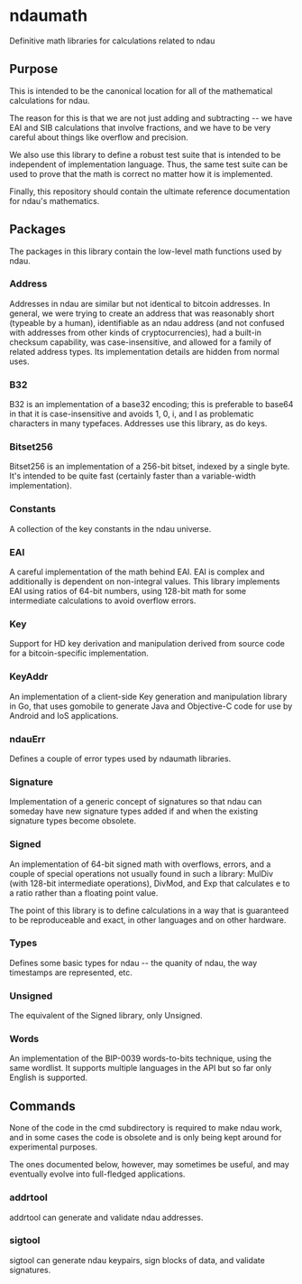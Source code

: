# ndaumath
Definitive math libraries for calculations related to ndau


## Purpose

This is intended to be the canonical location for all of the mathematical calculations for ndau.

The reason for this is that we are not just adding and subtracting -- we have EAI and SIB calculations that involve fractions, and we have to be very careful about things like overflow and precision.

We also use this library to define a robust test suite that is intended to be independent of implementation language. Thus, the same test suite can be used to prove that the math is correct no matter how it is implemented.

Finally, this repository should contain the ultimate reference documentation for ndau's mathematics.

## Packages

The packages in this library contain the low-level math functions used by ndau.

### Address

 Addresses in ndau are similar but not identical to bitcoin addresses. In
 general, we were trying to create an address that was reasonably short
 (typeable by a human), identifiable as an ndau address (and not confused with
 addresses from other kinds of cryptocurrencies), had a built-in checksum
 capability, was case-insensitive, and allowed for a family of related address
 types. Its implementation details are hidden from normal uses.


 ### B32

 B32 is an implementation of a base32 encoding; this is preferable to base64 in
 that it is case-insensitive and avoids 1, 0, i, and l as problematic characters
 in many typefaces. Addresses use this library, as do keys.

 ### Bitset256

 Bitset256 is an implementation of a 256-bit bitset, indexed by a single byte.
 It's intended to be quite fast (certainly faster than a variable-width
 implementation).

### Constants

A collection of the key constants in the ndau universe.

### EAI

 A careful implementation of the math behind EAI. EAI is complex and
 additionally is dependent on non-integral values. This library implements EAI
 using ratios of 64-bit numbers, using 128-bit math for some intermediate
 calculations to avoid overflow errors.

### Key

Support for HD key derivation and manipulation derived from source code for a
bitcoin-specific implementation.

### KeyAddr

An implementation of a client-side Key generation and manipulation library in Go, that uses
gomobile to generate Java and Objective-C code for use by Android and IoS applications.

### ndauErr

Defines a couple of error types used by ndaumath libraries.

### Signature

Implementation of a generic concept of signatures so that ndau can someday have new signature types
added if and when the existing signature types become obsolete.

### Signed

An implementation of 64-bit signed math with overflows, errors, and a couple of special operations
not usually found in such a library: MulDiv (with 128-bit intermediate operations), DivMod, and Exp
that calculates e to a ratio rather than a floating point value.

The point of this library is to define calculations in a way that is guaranteed to be reproduceable
and exact, in other languages and on other hardware.

### Types

Defines some basic types for ndau -- the quanity of ndau, the way timestamps are represented, etc.

### Unsigned

The equivalent of the Signed library, only Unsigned.

### Words

An implementation of the BIP-0039 words-to-bits technique, using the same wordlist. It supports
multiple languages in the API but so far only English is supported.


## Commands

None of the code in the cmd subdirectory is required to make ndau work, and in some cases the
code is obsolete and is only being kept around for experimental purposes.

The ones documented below, however, may sometimes be useful, and may eventually evolve into
full-fledged applications.

### addrtool

addrtool can generate and validate ndau addresses.

### sigtool

sigtool can generate ndau keypairs, sign blocks of data, and validate signatures.

